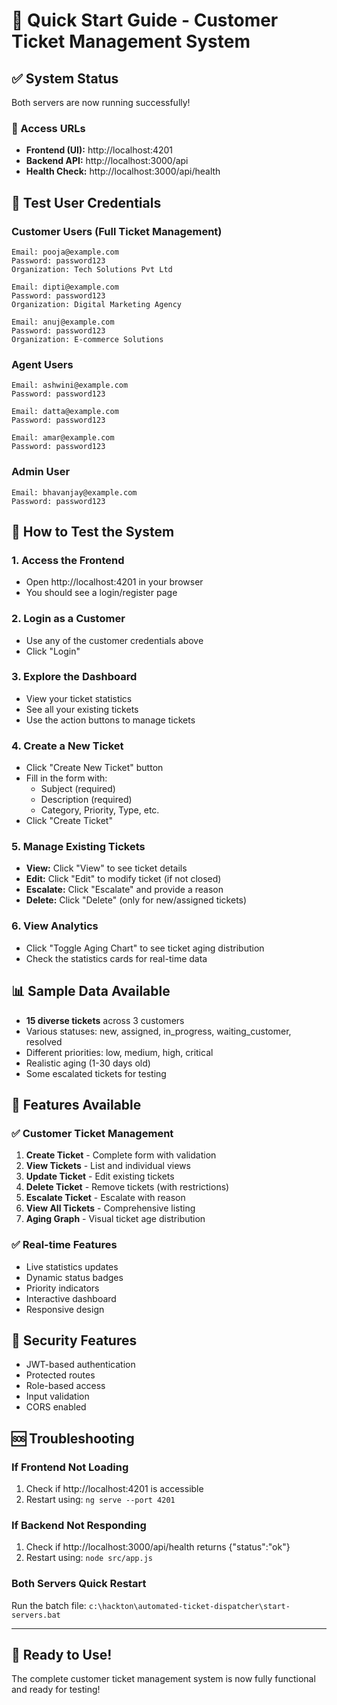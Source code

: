 # 🚀 Quick Start Guide - Customer Ticket Management System

## ✅ System Status
Both servers are now running successfully!

### 🔗 Access URLs
- **Frontend (UI):** http://localhost:4201
- **Backend API:** http://localhost:3000/api
- **Health Check:** http://localhost:3000/api/health

## 👥 Test User Credentials

### Customer Users (Full Ticket Management)
```
Email: pooja@example.com
Password: password123
Organization: Tech Solutions Pvt Ltd

Email: dipti@example.com  
Password: password123
Organization: Digital Marketing Agency

Email: anuj@example.com
Password: password123
Organization: E-commerce Solutions
```

### Agent Users
```
Email: ashwini@example.com
Password: password123

Email: datta@example.com
Password: password123

Email: amar@example.com
Password: password123
```

### Admin User
```
Email: bhavanjay@example.com
Password: password123
```

## 🎯 How to Test the System

### 1. Access the Frontend
- Open http://localhost:4201 in your browser
- You should see a login/register page

### 2. Login as a Customer
- Use any of the customer credentials above
- Click "Login"

### 3. Explore the Dashboard
- View your ticket statistics
- See all your existing tickets
- Use the action buttons to manage tickets

### 4. Create a New Ticket
- Click "Create New Ticket" button
- Fill in the form with:
  - Subject (required)
  - Description (required)
  - Category, Priority, Type, etc.
- Click "Create Ticket"

### 5. Manage Existing Tickets
- **View:** Click "View" to see ticket details
- **Edit:** Click "Edit" to modify ticket (if not closed)
- **Escalate:** Click "Escalate" and provide a reason
- **Delete:** Click "Delete" (only for new/assigned tickets)

### 6. View Analytics
- Click "Toggle Aging Chart" to see ticket aging distribution
- Check the statistics cards for real-time data

## 📊 Sample Data Available
- **15 diverse tickets** across 3 customers
- Various statuses: new, assigned, in_progress, waiting_customer, resolved
- Different priorities: low, medium, high, critical
- Realistic aging (1-30 days old)
- Some escalated tickets for testing

## 🔧 Features Available

### ✅ Customer Ticket Management
1. **Create Ticket** - Complete form with validation
2. **View Tickets** - List and individual views
3. **Update Ticket** - Edit existing tickets
4. **Delete Ticket** - Remove tickets (with restrictions)
5. **Escalate Ticket** - Escalate with reason
6. **View All Tickets** - Comprehensive listing
7. **Aging Graph** - Visual ticket age distribution

### ✅ Real-time Features
- Live statistics updates
- Dynamic status badges
- Priority indicators
- Interactive dashboard
- Responsive design

## 🔐 Security Features
- JWT-based authentication
- Protected routes
- Role-based access
- Input validation
- CORS enabled

## 🆘 Troubleshooting

### If Frontend Not Loading
1. Check if http://localhost:4201 is accessible
2. Restart using: `ng serve --port 4201`

### If Backend Not Responding
1. Check if http://localhost:3000/api/health returns {"status":"ok"}
2. Restart using: `node src/app.js`

### Both Servers Quick Restart
Run the batch file: `c:\hackton\automated-ticket-dispatcher\start-servers.bat`

---

## 🎉 Ready to Use!
The complete customer ticket management system is now fully functional and ready for testing!

